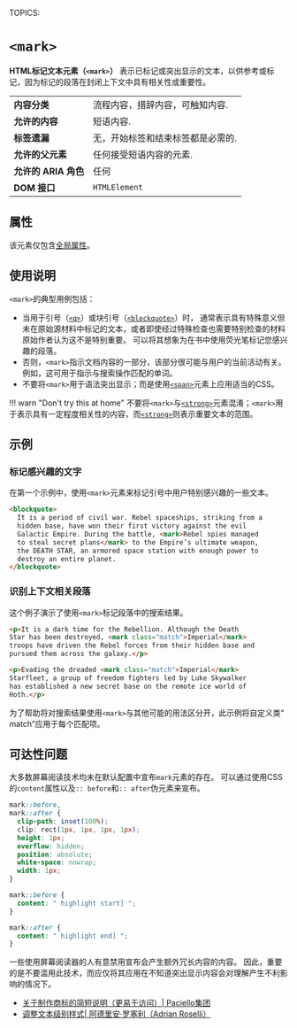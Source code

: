 TOPICS: <mark>

# `<mark>`

**HTML标记文本元素（`<mark>`）** 表示已标记或突出显示的文本，以供参考或标记，因为标记的段落在封闭上下文中具有相关性或重要性。

|  |  |
| :-- | :-- |
| **内容分类** | 流程内容，措辞内容，可触知内容. |
| **允许的内容** | 短语内容. |
| **标签遗漏** | 无，开始标签和结束标签都是必需的. |
| **允许的父元素** | 任何接受短语内容的元素. |
| **允许的 ARIA 角色** | 任何 |
| **DOM 接口** | `HTMLElement` |

## 属性

该元素仅包含[全局属性](/zh-hans/webfrontend/HTML_Global_Attributes)。

## 使用说明

`<mark>`的典型用例包括：

- 当用于引号（[`<q>`](/zh-hans/webfrontend/<q>)）或块引号（[`<blockquote>`](/zh-hans/webfrontend/<blockquote>)）时，
通常表示具有特殊意义但未在原始源材料中标记的文本，或者即使经过特殊检查也需要特别检查的材料 原始作者认为这不是特别重要。 可以将其想象为在书中使用荧光笔标记您感兴趣的段落。
- 否则，`<mark>`指示文档内容的一部分，该部分很可能与用户的当前活动有关。 例如，这可用于指示与搜索操作匹配的单词。
- 不要将`<mark>`用于语法突出显示；而是使用[`<span>`](/zh-hans/webfrontend/<span>)元素上应用适当的CSS。

!!! warn "Don't try this at home"
    不要将`<mark>`与[`<strong>`](/zh-hans/webfrontend/<strong>)元素混淆；`<mark>`用于表示具有一定程度相关性的内容，而[`<strong>`](/zh-hans/webfrontend/<strong>)则表示重要文本的范围。

## 示例

### 标记感兴趣的文字

在第一个示例中，使用`<mark>`元素来标记引号中用户特别感兴趣的一些文本。

```html
<blockquote>
  It is a period of civil war. Rebel spaceships, striking from a
  hidden base, have won their first victory against the evil
  Galactic Empire. During the battle, <mark>Rebel spies managed
  to steal secret plans</mark> to the Empire’s ultimate weapon,
  the DEATH STAR, an armored space station with enough power to
  destroy an entire planet.
</blockquote>
```

### 识别上下文相关段落

这个例子演示了使用`<mark>`标记段落中的搜索结果。

```html
<p>It is a dark time for the Rebellion. Although the Death
Star has been destroyed, <mark class="match">Imperial</mark>
troops have driven the Rebel forces from their hidden base and
pursued them across the galaxy.</p>

<p>Evading the dreaded <mark class="match">Imperial</mark>
Starfleet, a group of freedom fighters led by Luke Skywalker
has established a new secret base on the remote ice world of
Hoth.</p>
```

为了帮助将对搜索结果使用`<mark>`与其他可能的用法区分开，此示例将自定义类“ match”应用于每个匹配项。

## 可达性问题

大多数屏幕阅读技术均未在默认配置中宣布`mark`元素的存在。 可以通过使用CSS的`content`属性以及`:: before`和`:: after`伪元素来宣布。

```css
mark::before,
mark::after {
  clip-path: inset(100%);
  clip: rect(1px, 1px, 1px, 1px);
  height: 1px;
  overflow: hidden;
  position: absolute;
  white-space: nowrap;
  width: 1px;
}

mark::before {
  content: " highlight start] ";
}

mark::after {
  content: " highlight end] ";
}
```

一些使用屏幕阅读器的人有意禁用宣布会产生额外冗长内容的内容。 因此，重要的是不要滥用此技术，而应仅将其应用在不知道突出显示内容会对理解产生不利影响的情况下。

- [关于制作商标的简短说明（更易于访问）| Paciello集团](https://developer.paciellogroup.com/blog/2017/12/short-note-on-making-your-mark-more-accessible/)
- [调整文本级别样式| 阿德里安·罗塞利（Adrian Roselli）](http://adrianroselli.com/2017/12/tweaking-text-level-styles.html)
